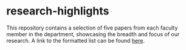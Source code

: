 # research-highlights

This repository contains a selection of five papers from each faculty member in the department, showcasing the breadth and focus of our research. A link to the formatted list can be found [here](https://iowabiostat.github.io/research-highlights/).
